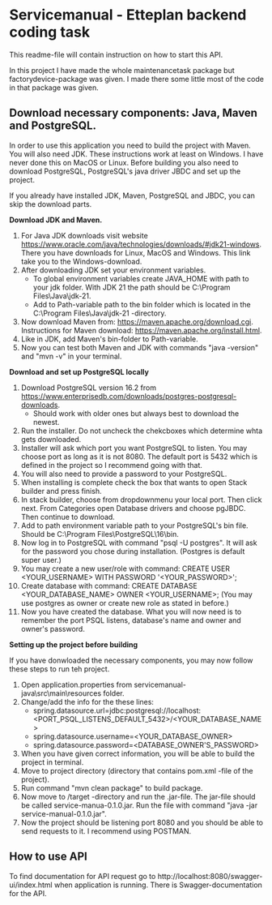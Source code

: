 # Servicemanual - Etteplan backend coding task

This readme-file will contain instruction on how to start this API. 

In this project I have made the whole maintenancetask package but factorydevice-package was given. I made there some little most of the code in that package was given.

## Download necessary components: Java, Maven and PostgreSQL.

In order to use this application you need to build the project with Maven. You will also need JDK.
These instructions work at least on Windows. I have never done this on MacOS or Linux.
Before building you also need to download PostgreSQL, PostgreSQL's java driver JBDC and set up the project.

If you already have installed JDK, Maven, PostgreSQL and JBDC, you can skip the download parts.

**Download JDK and Maven.**

1. For Java JDK downloads visit website https://www.oracle.com/java/technologies/downloads/#jdk21-windows.
    There you have downloads for Linux, MacOS and Windows. This link take you to the Windows-download.
2. After downloading JDK set your environment variables.
    - To global environment variables create JAVA_HOME with path to your jdk folder. With JDK 21 the path should be C:\Program Files\Java\jdk-21.
    - Add to Path-variable path to the bin folder which is located in the C:\Program Files\Java\jdk-21 -directory.
3. Now download Maven from: https://maven.apache.org/download.cgi. Instructions for Maven download: https://maven.apache.org/install.html.
4. Like in JDK, add Maven's bin-folder to Path-variable. 
5. Now you can test both Maven and JDK with commands "java -version" and "mvn -v" in your terminal.

**Download and set up PostgreSQL locally**

1. Download PostgreSQL version 16.2 from https://www.enterprisedb.com/downloads/postgres-postgresql-downloads.
    - Should work with older ones but always best to download the newest.
2. Run the installer. Do not uncheck the chekcboxes which determine whta gets downloaded.
3. Installer will ask which port you want PostgreSQL to listen. You may choose port as long as it is not 8080. The default port is 5432 which is defined in the project so I recommend going with that.
4. You will also need to provide a password to your PostgreSQL.
5. When installing is complete check the box that wants to open Stack builder and press finish.
6. In stack builder, choose from dropdownmenu your local port. Then click next. From Categories open Database drivers and choose pgJBDC. Then continue to download.
7. Add to path environment variable path to your PostgreSQL's bin file. Should be C:\Program Files\PostgreSQL\16\bin.
8. Now log in to PostgreSQL with command "psql -U postgres". It will ask for the password you chose during installation. (Postgres is default super user.)
9. You may create a new user/role with command: CREATE USER <YOUR_USERNAME> WITH PASSWORD '<YOUR_PASSWORD>';
10. Create database with command: CREATE DATABASE <YOUR_DATABASE_NAME> OWNER <YOUR_USERNAME>; (You may use postgres as owner or create new role as stated in before.)
11. Now you have created the database. What you will now need is to remember the port PSQL listens, database's name and owner and owner's password.

**Setting up the project before building**

If you have donwloaded the necessary components, you may now follow these steps to run teh project.

1. Open application.properties from servicemanual-java\src\main\resources folder.
2. Change/add the info for the these lines:
    - spring.datasource.url=jdbc:postgresql://localhost:<PORT_PSQL_LISTENS_DEFAULT_5432>/<YOUR_DATABASE_NAME>
    - spring.datasource.username=<YOUR_DATABASE_OWNER>
    - spring.datasource.password=<DATABASE_OWNER'S_PASSWORD>
3. When you have given correct information, you will be able to build the project in terminal.
4. Move to project directory (directory that contains pom.xml -file of the project).
4. Run command "mvn clean package" to build package.
5. Now move to /target -directory and run the .jar-file. The jar-file should be called service-manua-0.1.0.jar. Run the file with command "java -jar service-manual-0.1.0.jar".
6. Now the project should be listening port 8080 and you should be able to send requests to it. I recommend using POSTMAN.

## How to use API

To find documentation for API request go to http://localhost:8080/swagger-ui/index.html when application is running. There is Swagger-documentation for the API.



